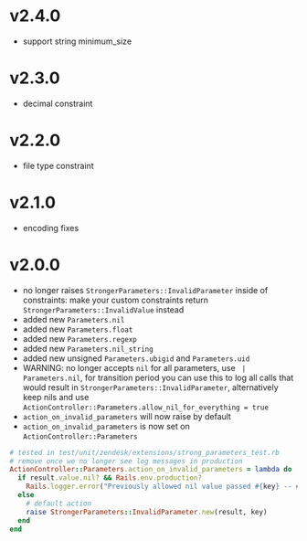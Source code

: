 # v2.4.0
 - support string minimum_size

# v2.3.0
 - decimal constraint

# v2.2.0
 - file type constraint

# v2.1.0
 - encoding fixes

# v2.0.0
 - no longer raises `StrongerParameters::InvalidParameter` inside of constraints: make your custom constraints return `StrongerParameters::InvalidValue` instead
 - added new `Parameters.nil`
 - added new `Parameters.float`
 - added new `Parameters.regexp`
 - added new `Parameters.nil_string`
 - added new unsigned `Parameters.ubigid` and `Parameters.uid`
 - WARNING: no longer accepts `nil` for all parameters, use ` | Parameters.nil`, for transition period you can use this to log all calls that would result in `StrongerParameters::InvalidParameter`, alternatively keep nils and use `ActionController::Parameters.allow_nil_for_everything = true`
 - `action_on_invalid_parameters` will now raise by default
 - `action_on_invalid_parameters` is now set on `ActionController::Parameters`

```Ruby
# tested in test/unit/zendesk/extensions/strong_parameters_test.rb
# remove once we no longer see log messages in production
ActionController::Parameters.action_on_invalid_parameters = lambda do |result, key|
  if result.value.nil? && Rails.env.production?
    Rails.logger.error("Previously allowed nil value passed #{key} -- #{result.message}")
  else
    # default action
    raise StrongerParameters::InvalidParameter.new(result, key)
  end
end
```

